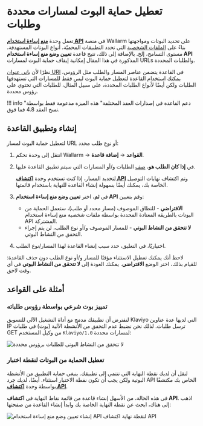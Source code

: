 # تعطيل حماية البوت لمسارات محددة وطلبات

تعمل وحدة [**منع إساءة استخدام API**](../../about-wallarm/api-abuse-prevention.md) في منصة Wallarm على تحديد البوتات ومواجهتها بناءً على [الملفات الشخصية](../../user-guides/api-abuse-prevention.md) التي تحدد التطبيقات المحميّة، أنواع البوتات المستهدفة، مستوى التسامح، إلخ. بالإضافة إلى ذلك، تتيح قاعدة **تعيين وضع منع إساءة استخدام API** المذكورة في هذا المقال إمكانية إيقاف حماية البوت لمسارات URLs والطلبات المحددة.

نظرًا لأن [باني عنوان URI](../../user-guides/rules/rules.md#uri-constructor) في القاعدة يتضمن عناصر المسار والطلب مثل الرؤوس، يمكنك استخدام القاعدة لتعطيل حماية البوت ليس فقط للمسارات التي تستهدفها الطلبات ولكن أيضًا لأنواع الطلبات المحددة، على سبيل المثال، للطلبات التي تحتوي على رؤوس محددة.

!!! info "دعم القاعدة في إصدارات العقد المختلفة"
    هذه الميزة مدعومة فقط بواسطة نسخ العقد 4.8 فما فوق.

## إنشاء وتطبيق القاعدة

لتعطيل حماية البوت لمسار URL أو نوع طلب محدد:

1. انتقل إلى وحدة تحكم Wallarm → **القواعد** → **إضافة قاعدة**.
1. في **إذا كان الطلب هو**، [صف](../../user-guides/rules/rules.md#uri-constructor) الطلبات و/أو المسارات التي سيتم تطبيق القاعدة عليها.

    لتحديد المسار، إذا كنت تستخدم وحدة [**اكتشاف API**](../../api-discovery/overview.md) وتم اكتشاف نهايات التوصيل الخاصة بك، يمكنك أيضًا بسهولة إنشاء القاعدة للنهاية باستخدام قائمتها.

1. في **ثم**، اختر **تعيين وضع منع إساءة استخدام API** وقم بتعيين:

    * **الافتراضي** - للنطاق الموصوف (مسار محدد أو طلب)، ستعمل الحماية من البوتات بالطريقة المعتادة المحددة بواسطة ملفات شخصية منع إساءة استخدام API المشتركة.
    * **لا تتحقق من النشاط البوتي** - للمسار الموصوف و/أو نوع الطلب، لن يتم إجراء التحقق من النشاط البوتي.

1. اختياريًا، في التعليق، حدد سبب إنشاء القاعدة لهذا المسار/نوع الطلب.

لاحظ أنك يمكنك تعطيل الاستثناء مؤقتًا للمسار و/أو نوع الطلب دون حذف القاعدة: للقيام بذلك، اختر الوضع **الافتراضي**. يمكنك العودة إلى **لا تتحقق من النشاط البوتي** في أي وقت لاحق.

## أمثلة على القواعد

### تمييز بوت شرعي بواسطة رؤوس طلباته

لنفترض أن تطبيقك مدمج مع أداة التشغيل الآلي للتسويق Klaviyo التي لديها عدة عناوين IP ترسل طلبات. لذلك نحن نضبط عدم التحقق من الأنشطة الآلية (بوت) في طلبات GET من وكيل المستخدم `Klaviyo/1.0` لمسارات محددة:

![لا تتحقق من النشاط البوتي للطلبات برؤوس محددة](../../images/user-guides/rules/api-abuse-url-request.png)

### تعطيل الحماية من البوتات لنقطة اختبار

لنقل أن لديك نقطة النهاية التي تنتمي إلى تطبيقك. ينبغي حماية التطبيق من الأنشطة البوتية ولكن يجب أن تكون نقطة الاختبار استثناء. أيضًا، لديك جرد API الخاص بك مكتشفًا بواسطة وحدة [**اكتشاف API**](../../api-discovery/overview.md).

في هذه الحالة، من الأسهل إنشاء قاعدة من قائمة نقاط النهاية في **اكتشاف API**. اذهب إلى هناك، ابحث عن نقطة النهاية الخاصة بك وابدأ إنشاء القاعدة من صفحتها:

![إنشاء تعيين وضع منع إساءة استخدام API لنقطة نهاية اكتشاف API](../../images/user-guides/rules/api-abuse-url.png)